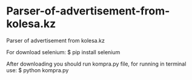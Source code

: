 # Parser-of-advertisement-from-kolesa.kz
Parser of advertisement from kolesa.kz

For download selenium: 
    $ pip install selenium


After downloading you should run kompra.py file, for running in terminal use:
    $ python kompra.py
